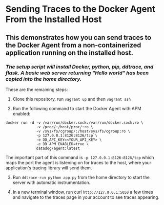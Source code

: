 # Sending Traces to the Docker Agent From the Installed Host

## This demonstrates how you can send traces to the Docker Agent from a non-containerized application running on the installed host.

### *The setup script will install Docker, python, pip, ddtrace, and flask. A basic web server returning "Hello world" has been copied into the home directory.*

These are the remaining steps:

1. Clone this repository, run `vagrant up` and then `vagrant ssh`

2. Run the following command to start the Docker Agent with APM enabled:

```
docker run -d -v /var/run/docker.sock:/var/run/docker.sock:ro \
              -v /proc/:/host/proc/:ro \
              -v /sys/fs/cgroup/:/host/sys/fs/cgroup:ro \
              -p 127.0.0.1:8126:8126/tcp \
              -e DD_API_KEY=<YOUR_API_KEY> \
              -e DD_APM_ENABLED=true \
              datadog/agent:latest
```

The important part of this command is `-p 127.0.0.1:8126:8126/tcp` which maps the port the agent is listening on for traces to the host, where your application's tracing library will send them.
   
3. Run `ddtrace-run python app.py` from the home directory to start the server with automatic instrumentation.

4. In a new terminal window, run curl `http://127.0.0.1:5050` a few times and navigate to the traces page in your account to see traces appearing.

